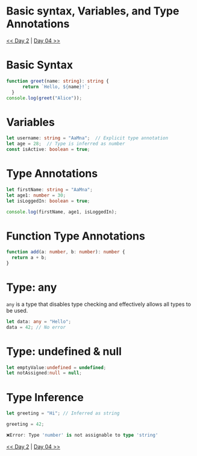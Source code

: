 
#  Basic syntax, Variables, and Type Annotations

[<< Day 2](../Class02/READ02.md) | [Day 04 >>](../Class04/READ04.md)

# Basic Syntax
```ts
function greet(name: string): string {
      return `Hello, ${name}!`;
  }
console.log(greet("Alice"));
```


# Variables
```ts
let username: string = "AaMna";  // Explicit type annotation
let age = 28;  // Type is inferred as number
const isActive: boolean = true;
```

# Type Annotations
```ts
let firstName: string = "AaMna";
let age1: number = 30;
let isLoggedIn: boolean = true;

console.log(firstName, age1, isLoggedIn);
```
# Function Type Annotations
```ts
function add(a: number, b: number): number {
  return a + b;
}
```

# Type: any
`any` is a type that disables type checking and effectively allows all types to be used.

```ts
let data: any = "Hello";
data = 42; // No error
```
# Type: undefined & null
```ts
let emptyValue:undefined = undefined;
let notAssigned:null = null;
```
# Type Inference

```ts
let greeting = "Hi"; // Inferred as string

greeting = 42; 

❌Error: Type 'number' is not assignable to type 'string'
```

[<< Day 2](../Class02/READ02.md) | [Day 04 >>](../Class04/READ04.md)